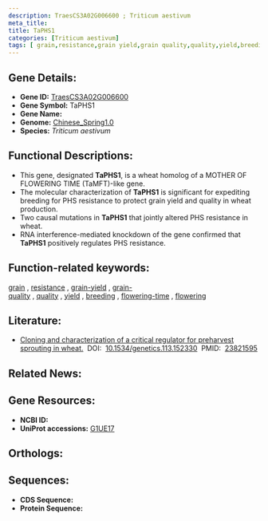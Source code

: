 ```yaml
---
description: TraesCS3A02G006600 ; Triticum aestivum
meta_title:
title: TaPHS1
categories: [Triticum aestivum]
tags: [ grain,resistance,grain yield,grain quality,quality,yield,breeding,flowering time,flowering ]
---
```


## Gene Details:
- **Gene ID:**	[TraesCS3A02G006600](https://ensembl.gramene.org/Triticum_aestivum/Gene/Summary?g=TraesCS3A02G006600)
- **Gene Symbol:** TaPHS1
- **Gene Name:** 
- **Genome:** [Chinese_Spring1.0](https://ensembl.gramene.org/Triticum_aestivum/Info/Index)
- **Species:** *Triticum aestivum*

## Functional Descriptions:
   - This gene, designated **TaPHS1**, is a wheat homolog of a MOTHER OF FLOWERING TIME (TaMFT)-like gene.
   - The molecular characterization of **TaPHS1** is significant for expediting breeding for PHS resistance to protect grain yield and quality in wheat production.
   - Two causal mutations in **TaPHS1** that jointly altered PHS resistance in wheat.
   - RNA interference-mediated knockdown of the gene confirmed that **TaPHS1** positively regulates PHS resistance.

## Function-related keywords:
[grain](/tags/grain/)&nbsp;,&nbsp;[resistance](/tags/resistance/)&nbsp;,&nbsp;[grain-yield](/tags/grain-yield/)&nbsp;,&nbsp;[grain-quality](/tags/grain-quality/)&nbsp;,&nbsp;[quality](/tags/quality/)&nbsp;,&nbsp;[yield](/tags/yield/)&nbsp;,&nbsp;[breeding](/tags/breeding/)&nbsp;,&nbsp;[flowering-time](/tags/flowering-time/)&nbsp;,&nbsp;[flowering](/tags/flowering/)

## Literature:
   - [Cloning and characterization of a critical regulator for preharvest sprouting in wheat.]( https://academic.oup.com/genetics/article/195/1/263/5935442?login=true)&nbsp;&nbsp;DOI:&nbsp;&nbsp;[10.1534/genetics.113.152330](https://academic.oup.com/genetics/article/195/1/263/5935442?login=true)&nbsp;&nbsp;PMID:&nbsp;&nbsp;[23821595](https://pubmed.ncbi.nlm.nih.gov/23821595/)

## Related News:

## Gene Resources:
- **NCBI ID:**  [](https://www.ncbi.nlm.nih.gov/gene/?term=)
- **UniProt accessions:** [G1UE17](https://www.uniprot.org/uniprotkb/G1UE17/entry)

## Orthologs:

## Sequences:
- **CDS Sequence:**
- **Protein Sequence:**
